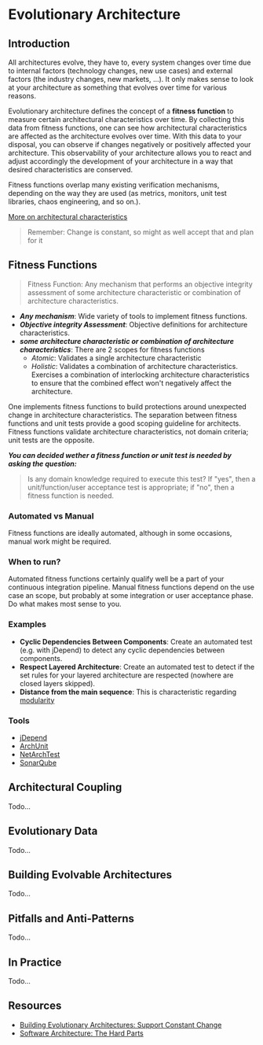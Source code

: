 # Evolutionary Architecture

## Introduction

All architectures evolve, they have to, every system changes over time due to internal factors (technology changes, new use cases) and external factors (the industry changes, new markets, ...).
It only makes sense to look at your architecture as something that evolves over time for various reasons.

Evolutionary architecture defines the concept of a **fitness function** to measure certain architectural characteristics over time. By collecting this data from fitness functions, one can see how architectural characteristics are affected as the architecture evolves over time.
With this data to your disposal, you can observe if changes negatively or positively affected your architecture. This observability of your architecture allows you to react and adjust accordingly the development of your architecture in a way that desired characteristics are conserved.

Fitness functions overlap many existing verification mechanisms, depending on the way they are used (as metrics, monitors, unit test libraries, chaos engineering, and so on.).

[More on architectural characteristics](../architecture-characteristics/readme.md)

> Remember: Change is constant, so might as well accept that and plan for it

## Fitness Functions

> Fitness Function: Any mechanism that performs an objective integrity assessment of some architecture characteristic or combination of architecture characteristics.

* ***Any mechanism***: Wide variety of tools to implement fitness functions.
* ***Objective integrity Assessment***: Objective definitions for architecture characteristics.
* ***some architecture characteristic or combination of architecture characteristics***: There are 2 scopes for fitness functions
    * *Atomic*: Validates a single architecture characteristic
    * *Holistic*: Validates a combination of architecture characteristics. Exercises a combination of interlocking architecture characteristics to ensure that the combined effect won't negatively affect the architecture.

One implements fitness functions to build protections around unexpected change in architecture characteristics.
The separation between fitness functions and unit tests provide a good scoping guideline for architects. Fitness functions validate architecture characteristics, not domain criteria; unit tests are the opposite.

***You can decided wether a fitness function or unit test is needed by asking the question:***

> Is any domain knowledge required to execute this test? If "yes", then a unit/function/user acceptance test is appropriate; if "no", then a fitness function is needed.

### Automated vs Manual

Fitness functions are ideally automated, although in some occasions, manual work might be required.

### When to run?

Automated fitness functions certainly qualify well be a part of your continuous integration pipeline. Manual fitness functions depend on the use case an scope, but probably at some integration or user acceptance phase. Do what makes most sense to you.

### Examples

* **Cyclic Dependencies Between Components**: Create an automated test (e.g. with jDepend) to detect any cyclic dependencies between components. 
* **Respect Layered Architecture**: Create an automated test to detect if the set rules for your layered architecture are respected (nowhere are closed layers skipped).
* **Distance from the main sequence**: This is characteristic regarding [modularity](../topics/modularity.md)

### Tools

* [jDepend](https://github.com/clarkware/jdepend)
* [ArchUnit](https://www.archunit.org/)
* [NetArchTest](https://github.com/BenMorris/NetArchTest)
* [SonarQube](https://www.sonarsource.com/)

## Architectural Coupling

Todo...

## Evolutionary Data

Todo...

## Building Evolvable Architectures

Todo...

## Pitfalls and Anti-Patterns

Todo...

## In Practice

Todo...

## Resources

* [Building Evolutionary Architectures: Support Constant Change](https://www.oreilly.com/library/view/building-evolutionary-architectures/9781491986356/)
* [Software Architecture: The Hard Parts](https://architecturethehardparts.com/)